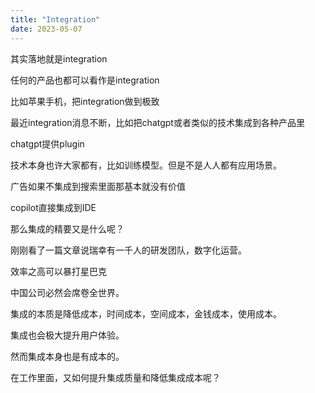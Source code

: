 ```yaml
---
title: "Integration"
date: 2023-05-07
---
```


其实落地就是integration

任何的产品也都可以看作是integration

比如苹果手机，把integration做到极致

最近integration消息不断，比如把chatgpt或者类似的技术集成到各种产品里

chatgpt提供plugin

技术本身也许大家都有，比如训练模型。但是不是人人都有应用场景。

广告如果不集成到搜索里面那基本就没有价值

copilot直接集成到IDE

那么集成的精要又是什么呢？

刚刚看了一篇文章说瑞幸有一千人的研发团队，数字化运营。

效率之高可以暴打星巴克

中国公司必然会席卷全世界。

集成的本质是降低成本，时间成本，空间成本，金钱成本，使用成本。

集成也会极大提升用户体验。

然而集成本身也是有成本的。

在工作里面，又如何提升集成质量和降低集成成本呢？
